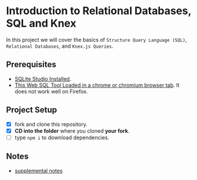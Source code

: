 # Introduction to Relational Databases, SQL and Knex

In this project we will cover the basics of `Structure Query Language (SQL)`, `Relational Databases`, and `Knex.js Queries`.

## Prerequisites

- [SQLite Studio Installed](https://sqlitestudio.pl/index.rvt?act=download).
- [This Web SQL Tool Loaded in a chrome or chromium browser tab](https://www.w3schools.com/Sql/trysql.asp?filename=trysql_select_all). It does not work well on Firefox.

## Project Setup

- [x] fork and clone this repository.
- [x] **CD into the folder** where you cloned **your fork**.
- [ ] type `npm i` to download dependencies.

## Notes

- [supplemental notes](/notes.md)
